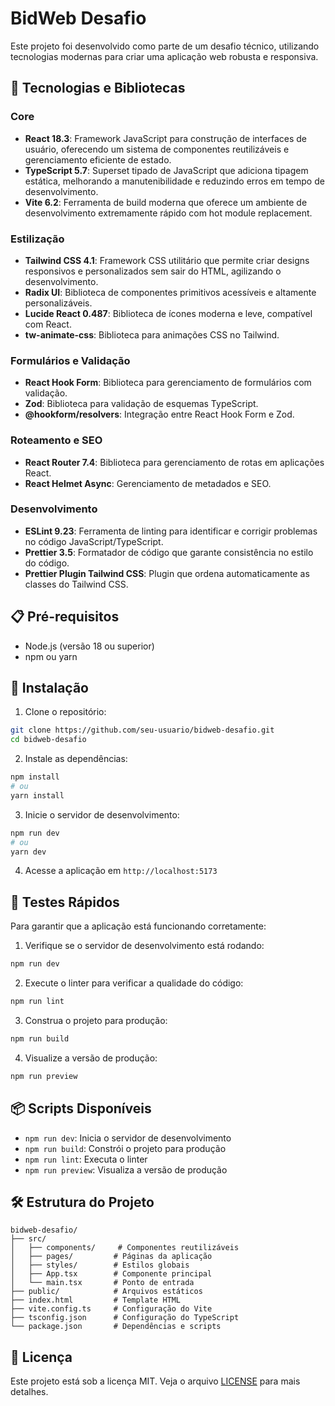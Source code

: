 # BidWeb Desafio

Este projeto foi desenvolvido como parte de um desafio técnico, utilizando tecnologias modernas para criar uma aplicação web robusta e responsiva.

## 🚀 Tecnologias e Bibliotecas

### Core

- **React 18.3**: Framework JavaScript para construção de interfaces de usuário, oferecendo um sistema de componentes reutilizáveis e gerenciamento eficiente de estado.
- **TypeScript 5.7**: Superset tipado de JavaScript que adiciona tipagem estática, melhorando a manutenibilidade e reduzindo erros em tempo de desenvolvimento.
- **Vite 6.2**: Ferramenta de build moderna que oferece um ambiente de desenvolvimento extremamente rápido com hot module replacement.

### Estilização

- **Tailwind CSS 4.1**: Framework CSS utilitário que permite criar designs responsivos e personalizados sem sair do HTML, agilizando o desenvolvimento.
- **Radix UI**: Biblioteca de componentes primitivos acessíveis e altamente personalizáveis.
- **Lucide React 0.487**: Biblioteca de ícones moderna e leve, compatível com React.
- **tw-animate-css**: Biblioteca para animações CSS no Tailwind.

### Formulários e Validação

- **React Hook Form**: Biblioteca para gerenciamento de formulários com validação.
- **Zod**: Biblioteca para validação de esquemas TypeScript.
- **@hookform/resolvers**: Integração entre React Hook Form e Zod.

### Roteamento e SEO

- **React Router 7.4**: Biblioteca para gerenciamento de rotas em aplicações React.
- **React Helmet Async**: Gerenciamento de metadados e SEO.

### Desenvolvimento

- **ESLint 9.23**: Ferramenta de linting para identificar e corrigir problemas no código JavaScript/TypeScript.
- **Prettier 3.5**: Formatador de código que garante consistência no estilo do código.
- **Prettier Plugin Tailwind CSS**: Plugin que ordena automaticamente as classes do Tailwind CSS.

## 📋 Pré-requisitos

- Node.js (versão 18 ou superior)
- npm ou yarn

## 🔧 Instalação

1. Clone o repositório:

```bash
git clone https://github.com/seu-usuario/bidweb-desafio.git
cd bidweb-desafio
```

2. Instale as dependências:

```bash
npm install
# ou
yarn install
```

3. Inicie o servidor de desenvolvimento:

```bash
npm run dev
# ou
yarn dev
```

4. Acesse a aplicação em `http://localhost:5173`

## 🧪 Testes Rápidos

Para garantir que a aplicação está funcionando corretamente:

1. Verifique se o servidor de desenvolvimento está rodando:

```bash
npm run dev
```

2. Execute o linter para verificar a qualidade do código:

```bash
npm run lint
```

3. Construa o projeto para produção:

```bash
npm run build
```

4. Visualize a versão de produção:

```bash
npm run preview
```

## 📦 Scripts Disponíveis

- `npm run dev`: Inicia o servidor de desenvolvimento
- `npm run build`: Constrói o projeto para produção
- `npm run lint`: Executa o linter
- `npm run preview`: Visualiza a versão de produção

## 🛠️ Estrutura do Projeto

```
bidweb-desafio/
├── src/
│   ├── components/     # Componentes reutilizáveis
│   ├── pages/         # Páginas da aplicação
│   ├── styles/        # Estilos globais
│   ├── App.tsx        # Componente principal
│   └── main.tsx       # Ponto de entrada
├── public/            # Arquivos estáticos
├── index.html         # Template HTML
├── vite.config.ts     # Configuração do Vite
├── tsconfig.json      # Configuração do TypeScript
└── package.json       # Dependências e scripts
```

## 📝 Licença

Este projeto está sob a licença MIT. Veja o arquivo [LICENSE](LICENSE) para mais detalhes.
